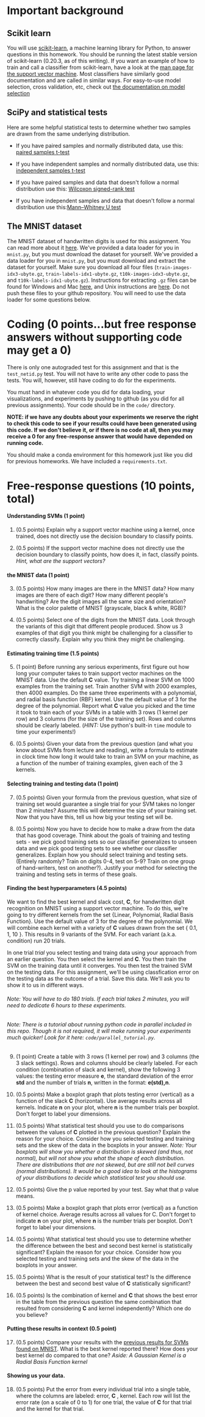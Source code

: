 
# Important background

## Scikit learn

You will use [scikit-learn](http://scikit-learn.org/stable/index.html), a machine learning library for Python, to answer questions in this homework. 
You should be running the latest stable version of scikit-learn (0.20.3, as of this writing).
If you want an example of how to train and call a classifier from scikit-learn, have a look at the [man page for the support vector machine](http://scikit-learn.org/stable/modules/svm.html#multi-class-classification).
Most classifiers have similarly good documentation and are called in similar ways.
For easy-to-use model selection, cross validation, etc, check out [the documentation on model selection](http://scikit-learn.org/stable/model_selection.html#model-selection)

## SciPy and statistical tests
Here are some helpful statistical tests to determine whether two samples are drawn from the same underlying distribution.

* If you have paired samples and normally distributed data, use this: [paired samples t-test](https://docs.scipy.org/doc/scipy/reference/generated/scipy.stats.ttest_rel.html)

* If you have independent samples and normally distributed data, use this: [independent samples t-test](https://docs.scipy.org/doc/scipy/reference/generated/scipy.stats.ttest_ind.html)

* If you have paired samples and data that doesn't follow a normal distribution use this: [Wilcoxon signed-rank test](https://docs.scipy.org/doc/scipy/reference/generated/scipy.stats.wilcoxon.html?highlight=wilcoxon#scipy.stats.wilcoxon)

* If you have independent samples and data that doesn't follow a normal distribution use this:[Mann–Whitney U test](https://docs.scipy.org/doc/scipy/reference/generated/scipy.stats.mannwhitneyu.html?highlight=mannwhitney#scipy.stats.mannwhitneyu)


## The MNIST dataset
The MNIST dataset of handwritten digits is used for this assignment. You can read more about it [here](http://yann.lecun.com/exdb/mnist/). We've provided a data loader for you in `mnist.py`, but you must download the dataset for yourself. We've provided a data loader for you in `mnist.py`, but you must download and extract the dataset for yourself. Make sure you download all four files (`train-images-idx3-ubyte.gz`, `train-labels-idx1-ubyte.gz`, `t10k-images-idx3-ubyte.gz`, and `t10k-labels-idx1-ubyte.gz`). Instructions for extracting `.gz` files can be found for Windows and Mac [here](https://www.wikihow.com/Extract-a-Gz-File), and Unix instructions are [here](https://askubuntu.com/questions/25347/what-command-do-i-need-to-unzip-extract-a-tar-gz-file). Do not push these files to your github repository. You will need to use the data loader for some questions below. 

# Coding (0 points...but free response answers without supporting code may get a 0)
There is only one autograded test for this assignment and that is the `test_netid.py` test. You will not have to write any other code to pass the tests. You will, however, still have coding to do for the experiments. 

You must hand in whatever code you did for data loading, your visualizations, and experiments by pushing to github (as you did for all previous assignments). Your code should be in the `code/` directory.   

**NOTE: if we have any doubts about your experiments we reserve the right to check this code to see if your results could have been generated using this code. If we don't believe it, or if there is no code at all, then you may receive a 0 for any free-response answer that would have depended on running code.**

You should make a conda environment for this homework just like you did for previous homeworks. We have included a `requirements.txt`.

# Free-response questions (10 points, total)

#### Understanding SVMs (1 point)
1. (0.5 points) Explain why a support vector machine using a kernel, once trained, does not directly use the decision boundary to classify points. 

2. (0.5 points) If the support vector machine does not directly use the decision boundary to classify points, how does it, in fact, classify points. *Hint, what are the support vectors?*

#### the MNIST data (1 point)
3. (0.5 points) How many images are there in the MNIST data? How many images are there of each digit? How many different people's handwriting? Are the digit images all the same size and orientation? What is the color palette of MNIST (grayscale, black & white, RGB)?

4. (0.5 points) Select one of the digits from the MNIST data. Look through the variants of this digit that different people produced. Show us 3 examples of that digit you think might be challenging for a classifier to correctly classify. Explain why you think they might be challenging.

#### Estimating training time (1.5 points)
5. (1 point) Before running any serious experiments, first figure out how long your computer takes to train support vector machines on the MNIST data.  Use the default **C** value. Try training a linear SVM on 1000 examples from the training set. Train another SVM with 2000 examples, then 4000 examples. Do the same three experiments with a polynomial, and radial basis function (RBF) kernel. Use the default value of 3 for the degree of the polynomial. Report what **C** value you picked and the time it took to train each of your SVMs in a table with 3 rows (1 kernel per row) and 3 columns (for the size of the training set). Rows and columns should be clearly labeled. (_HINT:_ Use python's built-in `time` module to time your experiments!) 

6. (0.5 points) Given your data from the previous question (and what you know about SVMs from lecture and reading), write a formula to estimate in clock time how long it would take to train an SVM on your machine, as a function of the number of training examples, given each of the 3 kernels. 

#### Selecting training and testing data  (1 point)

7. (0.5 points) Given your formula from the previous question, what size of training set would guarantee a single trial for your SVM takes no longer than 2 minutes? Assume this will determine the size of your training set. Now that you have this, tell us how big your testing set will be.

8. (0.5 points) Now you have to decide how to make a draw from the data that has good coverage. Think about the goals of training and testing sets - we pick good training sets so our classifier generalizes to unseen data and we pick good testing sets to see whether our classifier generalizes. Explain how you should select training and testing sets. (Entirely randomly? Train on digits 0-4, test on 5-9? Train on one group of hand-writers, test on another?). Justify your method for selecting the training and testing sets in terms of these goals. 

#### Finding the best hyperparameters (4.5 points)
We want to find the best kernel and slack cost, **C**, for handwritten digit recognition on MNIST using a support vector machine. To do this, we're going to try different kernels from the set {Linear, Polynomial, Radial Basis Function}. Use the default value of 3 for the degree of the polynomial. We will combine each kernel with a variety of **C** values drawn from the set { 0.1, 1, 10 }. This results in 9 variants of the SVM. For each variant (a.k.a. condition) run 20 trials. 

In one trial *trial* you select testing and traing data using your approach from an earlier question. You then select the kernel and **C**. You then train the SVM on the training data until it converges. You then test the trained SVM on the testing data. For this assignment, we'll be using classfication error on the testing data as the outcome of a trial.  Save this data. We'll ask you to show it to us in different ways.

###### Note: You will have to do 180 trials. If each trial takes 2 minutes, you will need to dedicate 6 hours to these experiments. 

###### Note: There is a tutorial about running python code in parallel included in this repo. Though it is not required, it will make running your experiments much quicker! Look for it here: `code/parallel_tutorial.py`.

9. (1 point) Create a table with 3 rows (1 kernel per row) and 3 columns (the 3 slack settings). Rows and columns should be clearly labeled. For each condition (combination of slack and kernel), show the following 3 values: the testing error measure **e**, the standard deviation of the error **std** and the number of trials **n**, written in the format: **e(std),n**. 

10. (0.5 points) Make a boxplot graph that plots testing error (vertical) as a function of the slack **C** (horizontal). Use average results across all kernels. Indicate **n** on your plot, where **n** is the number trials per boxplot. Don't forget to label your dimensions. 

11. (0.5 points) What statistical test should you use to do comparisons between the values of **C** plotted in the previous question? Explain the reason for your choice. Consider how you selected testing and training sets and the skew of the data in the boxplots in your answer. _Note: Your boxplots will show you whether a distribution is skewed (and thus, not normal), but will not show you what the shape of each distribution. There are distributions that are not skewed, but are still not bell curves (normal distributions). It would be a good idea to look at the histograms of your distributions to decide which statistical test you should use._

12. (0.5 points) Give the p value reported by your test. Say what that p value means. 

13. (0.5 points) Make a boxplot graph that plots error (vertical) as a function of kernel choice. Average results across all values for C. Don't forget to indicate **n** on your plot, where **n** is the number trials per boxplot. Don't forget to label your dimensions. 

14. (0.5 points) What statistical test should you use to determine whether the difference between the best and second best kernel is statistically significant? Explain the reason for your choice. Consider how you selected testing and training sets and the skew of the data in the boxplots in your answer. 

15. (0.5 points) What is the result of your statistical test? Is the difference between the best and second best value of **C** statistically significant?

16. (0.5 points) Is the combination of kernel and **C** that shows the best error in the table from the previous question the same combination that resulted from considering **C** and kernel independently? Which one do you believe?

#### Putting these results in context (0.5 point)

17. (0.5 points) Compare your results with the [previous results for SVMs found on MNIST](http://yann.lecun.com/exdb/mnist/). What is the best kernel reported there? How does your best kernel do compared to that one?  *Aside: A Gaussian Kernel is a Radial Basis Function kernel* 

#### Showing us your data. 
18. (0.5 points) Put the error from every individual trial into a single table, where the columns are labeled: error, **C** ,  kernel. Each row will list the error rate (on a scale of 0 to 1) for one trial, the value of **C** for that trial and the kernel for that trial.  
